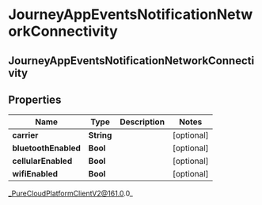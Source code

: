 # JourneyAppEventsNotificationNetworkConnectivity

## JourneyAppEventsNotificationNetworkConnectivity

## Properties

|Name | Type | Description | Notes|
|------------ | ------------- | ------------- | -------------|
| **carrier** | **String** |  | [optional] |
| **bluetoothEnabled** | **Bool** |  | [optional] |
| **cellularEnabled** | **Bool** |  | [optional] |
| **wifiEnabled** | **Bool** |  | [optional] |



_PureCloudPlatformClientV2@161.0.0_
